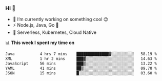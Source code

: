 ### Hi 👋

<!--
**nodejh/nodejh** is a ✨ _special_ ✨ repository because its `README.md` (this file) appears on your GitHub profile.

Here are some ideas to get you started:

- 🔭 I’m currently working on ...
- 🌱 I’m currently learning ...
- 👯 I’m looking to collaborate on ...
- 🤔 I’m looking for help with ...
- 💬 Ask me about ...
- 📫 How to reach me: ...
- 😄 Pronouns: ...
- ⚡ Fun fact: ...
-->

- 🔭 I’m currently working on something cool :wink:
- ⚡ Node.js, Java, Go :thought_balloon:
- 🤖 Serverless, Kubernetes, Cloud Native

📊 **This week I spent my time on**

<!--START_SECTION:waka-->

```txt
Java           4 hrs 7 mins    ██████████████▓░░░░░░░░░░   58.19 %
XML            1 hr 2 mins     ███▓░░░░░░░░░░░░░░░░░░░░░   14.63 %
JavaScript     56 mins         ███▒░░░░░░░░░░░░░░░░░░░░░   13.22 %
YAML           41 mins         ██▒░░░░░░░░░░░░░░░░░░░░░░   09.70 %
JSON           15 mins         █░░░░░░░░░░░░░░░░░░░░░░░░   03.60 %
```

<!--END_SECTION:waka-->


<!--
:traffic_light: **Visitors**

![visitors](https://visitor-badge.glitch.me/badge?page_id=nodejh.nodejh)
-->
